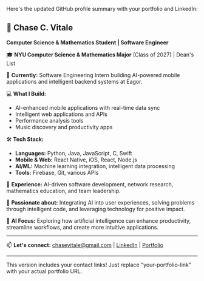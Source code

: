 Here's the updated GitHub profile summary with your portfolio and LinkedIn:

## 🌟 Chase C. Vitale
**Computer Science & Mathematics Student | Software Engineer**

🎓 **NYU Computer Science & Mathematics Major** (Class of 2027) | Dean's List

🚀 **Currently:** Software Engineering Intern building AI-powered mobile applications and intelligent backend systems at Eagor.

💻 **What I Build:**
- AI-enhanced mobile applications with real-time data sync
- Intelligent web applications and APIs
- Performance analysis tools
- Music discovery and productivity apps

🛠 **Tech Stack:**
- **Languages:** Python, Java, JavaScript, C, Swift
- **Mobile & Web:** React Native, iOS, React, Node.js
- **AI/ML:** Machine learning integration, intelligent data processing
- **Tools:** Firebase, Git, various APIs

🔬 **Experience:** AI-driven software development, network research, mathematics education, and team leadership.

🎯 **Passionate about:** Integrating AI into user experiences, solving problems through intelligent code, and leveraging technology for positive impact.

🤖 **AI Focus:** Exploring how artificial intelligence can enhance productivity, streamline workflows, and create more intuitive applications.

---
📫 **Let's connect:** [chasevitale@gmail.com](mailto:chasevitale@gmail.com) | [LinkedIn](https://linkedin.com/in/chasecvitale) | [Portfolio](https://chasecvitale.netlify.app)

---

This version includes your contact links! Just replace "your-portfolio-link" with your actual portfolio URL.
